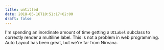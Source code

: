 ```yaml
---
title: untitled
date: 2018-05-16T10:51:17+02:00
draft: false
---
```


I'm spending an inordinate amount of time getting a `UILabel` subclass to correctly render a multiline label. This is not a problem in web programming. Auto Layout has been great, but we're far from Nirvana.
